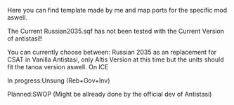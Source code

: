 Here you can find template made by me and map ports for the specific mod aswell.

The Current Russian2035.sqf has not been tested with the Current Version of antistasi!!  



You can currently choose between: Russian 2035 as an replacement for CSAT in Vanilla Antistasi, only Altis Version at this time but the units should fit the tanoa version aswell. On ICE

In progress:Unsung (Reb+Gov+Inv)


Planned:SWOP (Might be allready done by the official dev of Antistasi)
